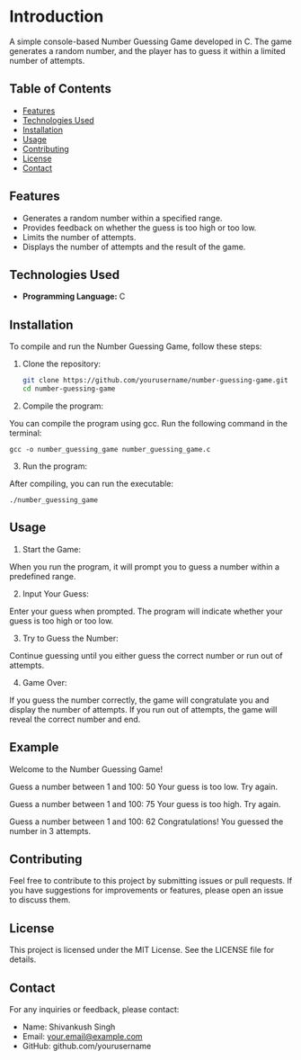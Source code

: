 # Introduction

A simple console-based Number Guessing Game developed in C. The game generates a random number, and the player has to guess it within a limited number of attempts.

## Table of Contents

- [Features](#features)
- [Technologies Used](#technologies-used)
- [Installation](#installation)
- [Usage](#usage)
- [Contributing](#contributing)
- [License](#license)
- [Contact](#contact)

## Features

- Generates a random number within a specified range.
- Provides feedback on whether the guess is too high or too low.
- Limits the number of attempts.
- Displays the number of attempts and the result of the game.

## Technologies Used

- **Programming Language:** C

## Installation

To compile and run the Number Guessing Game, follow these steps:

1. Clone the repository:

   ```bash
   git clone https://github.com/yourusername/number-guessing-game.git
   cd number-guessing-game

   ```

2. Compile the program:

You can compile the program using gcc. Run the following command in the terminal:

```
gcc -o number_guessing_game number_guessing_game.c
```

3. Run the program:

After compiling, you can run the executable:

```
./number_guessing_game
```

## Usage

1. Start the Game:

When you run the program, it will prompt you to guess a number within a predefined range.

2. Input Your Guess:

Enter your guess when prompted. The program will indicate whether your guess is too high or too low.

3. Try to Guess the Number:

Continue guessing until you either guess the correct number or run out of attempts.

4. Game Over:

If you guess the number correctly, the game will congratulate you and display the number of attempts. If you run out of attempts, the game will reveal the correct number and end.

## Example

Welcome to the Number Guessing Game!

Guess a number between 1 and 100: 50
Your guess is too low. Try again.

Guess a number between 1 and 100: 75
Your guess is too high. Try again.

Guess a number between 1 and 100: 62
Congratulations! You guessed the number in 3 attempts.

## Contributing

Feel free to contribute to this project by submitting issues or pull requests. If you have suggestions for improvements or features, please open an issue to discuss them.

## License

This project is licensed under the MIT License. See the LICENSE file for details.

## Contact

For any inquiries or feedback, please contact:

- Name: Shivankush Singh
- Email: your.email@example.com
- GitHub: github.com/yourusername
